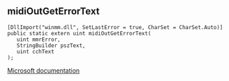 ## midiOutGetErrorText

```
[DllImport("winmm.dll", SetLastError = true, CharSet = CharSet.Auto)]
public static extern uint midiOutGetErrorText(
   uint mmrError,
   StringBuilder pszText,
   uint cchText
);
```

[Microsoft documentation](TODO)
